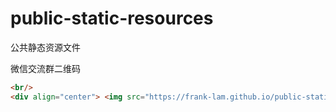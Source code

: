 # public-static-resources
公共静态资源文件



微信交流群二维码

 ```html
<br/>
<div align="center"> <img src="https://frank-lam.github.io/public-static-resources/assets/wechat/wx_group_qrcode.png" width="400px"/></div>
 ```

